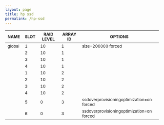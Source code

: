 ```yaml
---
layout: page
title: hp ssd
permalink: /hp-ssd
---
```


| <sub>NAME</sub> | <sub>SLOT</sub> | <sub>RAID LEVEL</sub> | <sub>ARRAY ID</sub> | <sub>OPTIONS</sub> |
| ---- | ---- | ---------- | -------- | ------- |
| <sub>global</sub> | <sub>1</sub> | <sub>10</sub> | <sub>1</sub> | <sub>size=200000 forced</sub> |
|  | <sub>2</sub> | <sub>10</sub> | <sub>1</sub> |  |
|  | <sub>3</sub> | <sub>10</sub> | <sub>1</sub> |  |
|  | <sub>4</sub> | <sub>10</sub> | <sub>1</sub> |  |
|  | <sub>1</sub> | <sub>10</sub> | <sub>2</sub> |  |
|  | <sub>2</sub> | <sub>10</sub> | <sub>2</sub> |  |
|  | <sub>3</sub> | <sub>10</sub> | <sub>2</sub> |  |
|  | <sub>4</sub> | <sub>10</sub> | <sub>2</sub> |  |
|  | <sub>5</sub> | <sub>0</sub> | <sub>3</sub> | <sub>ssdoverprovisioningoptimization=on forced</sub> |
|  | <sub>6</sub> | <sub>0</sub> | <sub>3</sub> | <sub>ssdoverprovisioningoptimization=on forced</sub> |
